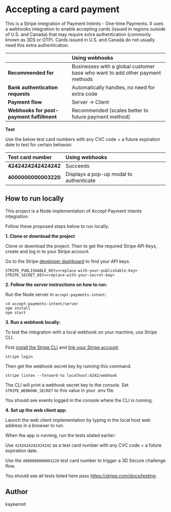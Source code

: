 # Accepting a card payment

This is a Stripe integration of Payment Intents - One-time Payments.
It uses a webhooks integration to enable accepting cards (issued in regions outside of U.S. and Canada) that may require extra authentication (commonly known as 3DS or OTP). Cards issued in U.S. and Canada do not usually need this extra authentication.



|     | Using webhooks 
:--- | :---
**Recommended for** | Businesses with a global customer base who want to add other payment methods  
**Bank authentication requests** | Automatically handles, no need for extra code  
**Payment flow** | Server -> Client 
**Webhooks for post-payment fulfillment** | Recommended (scales better to future payment method) 



**Test**

Use the below test card numbers with any CVC code + a future expiration date to test for certain behavior.

| Test card number     | Using webhooks
:--- | :---
**4242424242424242** | Succeeds 
**4000000000003220** | Displays a pop-up modal to authenticate 


## How to run locally

This project is a Node implementation of Accept Payment Intents integration.

Follow these proposed steps below to run locally.

**1. Clone or download the project**

Clone or download the project. Then to get the required Stripe API Keys, create and log in to your Stripe account. 

Go to the Stripe [developer dashboard](https://stripe.com/docs/development#api-keys) to find your API keys.

```
STRIPE_PUBLISHABLE_KEY=<replace-with-your-publishable-key>
STRIPE_SECRET_KEY=<replace-with-your-secret-key>
```

**2. Follow the server instructions on how to run:**

Run the Node server in `accept-payments-intent`:

```
cd accept-payments-intent/server
npm install
npm start
```

**3. Run a webhook locally:**

To test the integration with a local webhook on your machine, use Stripe CLI. 

First [install the Stripe CLI](https://stripe.com/docs/stripe-cli) and [link your Stripe account](https://stripe.com/docs/stripe-cli#link-account). 

```
stripe login
```

Then get the webhook secret key by running this command.

```
stripe listen --forward-to localhost:4242/webhook
```

The CLI will print a webhook secret key to the console. Set `STRIPE_WEBHOOK_SECRET` to this value in your .env file.

You should see events logged in the console where the CLI is running.


**4. Set up the web client app:**

Launch the web client implementation by typing in the local host web address in a browser to run.

When the app is running, run the tests stated earlier:

Use `4242424242424242` as a test card number with any CVC code + a future expiration date.

Use the `4000000000003220` test card number to trigger a 3D Secure challenge flow. 

You should see all tests listed here pass https://stripe.com/docs/testing.


## Author

kaykermit
